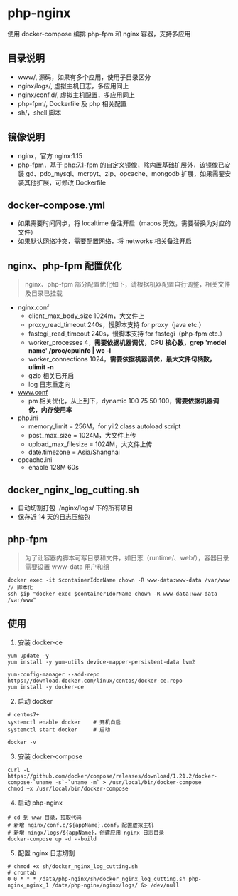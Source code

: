 # php-nginx
使用 docker-compose 编排 php-fpm 和 nginx 容器，支持多应用

## 目录说明
- www/, 源码，如果有多个应用，使用子目录区分
- nginx/logs/, 虚拟主机日志，多应用同上
- nginx/conf.d/, 虚拟主机配置，多应用同上
- php-fpm/, Dockerfile 及 php 相关配置
- sh/，shell 脚本

## 镜像说明
- nginx，官方 nginx:1.15
- php-fpm，基于 php:7.1-fpm 的自定义镜像，除内置基础扩展外，该镜像已安装 gd、pdo_mysql、mcrpyt、zip、opcache、mongodb 扩展，如果需要安装其他扩展，可修改 Dockerfile

## docker-compose.yml
- 如果需要时间同步，将 localtime 备注开启（macos 无效，需要替换为对应的文件）
- 如果默认网络冲突，需要配置网络，将 networks 相关备注开启

## nginx、php-fpm 配置优化
> nginx、php-fpm 部分配置优化如下，请根据机器配置自行调整，相关文件及目录已挂载
- nginx.conf
  - client_max_body_size 1024m，大文件上
  - proxy_read_timeout 240s，慢脚本支持 for proxy（java etc.）
  - fastcgi_read_timeout 240s，慢脚本支持 for fastcgi（php-fpm etc.）
  - worker_processes 4，**需要依据机器调优，CPU 核心数，grep 'model name' /proc/cpuinfo | wc -l**
  - worker_connections 1024，**需要依据机器调优，最大文件句柄数，ulimit -n**
  - gzip 相关已开启
  - log 日志重定向
- www.conf
  - pm 相关优化，从上到下，dynamic 100 75 50 100，**需要依据机器调优，内存使用率**
- php.ini
  - memory_limit = 256M，for yii2 class autoload script
  - post_max_size = 1024M，大文件上传
  - upload_max_filesize = 1024M，大文件上传
  - date.timezone = Asia/Shanghai
- opcache.ini
  - enable 128M 60s

## docker_nginx_log_cutting.sh
- 自动切割打包 ./nginx/logs/ 下的所有项目
- 保存近 14 天的日志压缩包

## php-fpm
> 为了让容器内脚本可写目录和文件，如日志（runtime/、web/），容器目录需要设置 www-data 用户和组
```shell
docker exec -it $containerIdorName chown -R www-data:www-data /var/www
// 脚本化
ssh $ip "docker exec $containerIdorName chown -R www-data:www-data /var/www"
```

## 使用
1. 安装 docker-ce
```shell
yum update -y
yum install -y yum-utils device-mapper-persistent-data lvm2

yum-config-manager --add-repo https://download.docker.com/linux/centos/docker-ce.repo
yum install -y docker-ce
```

2. 启动 docker
```shell
# centos7+
systemctl enable docker    # 开机自启
systemctl start docker     # 启动

docker -v
```

3. 安装 docker-compose
```shell
curl -L https://github.com/docker/compose/releases/download/1.21.2/docker-compose-`uname -s`-`uname -m` > /usr/local/bin/docker-compose
chmod +x /usr/local/bin/docker-compose
```

4. 启动 php-nginx
```shell
# cd 到 www 目录，拉取代码
# 新增 nginx/conf.d/${appName}.conf，配置虚拟主机
# 新增 ningx/logs/${appName}，创建应用 nginx 日志目录
docker-compose up -d --build
```

5. 配置 nginx 日志切割
```
# chmod +x sh/docker_nginx_log_cutting.sh
# crontab
0 0 * * * /data/php-nginx/sh/docker_nginx_log_cutting.sh php-nginx_nginx_1 /data/php-nginx/nginx/logs/ &> /dev/null
```
